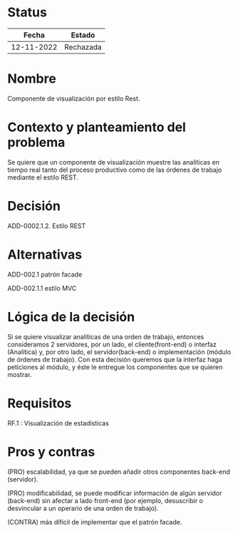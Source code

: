 # Status

| Fecha     | Estado    |
| --------- | --------- |
| 12-11-2022 | Rechazada |

# Nombre

Componente de visualización por estilo Rest.

# Contexto y planteamiento del problema

Se quiere que un componente de visualización muestre las analíticas en tiempo real tanto del proceso productivo como de las órdenes de trabajo mediante el estilo REST.

# Decisión

ADD-0002.1.2. Estilo REST

# Alternativas

ADD-002.1 patrón facade

ADD-002.1.1 estilo MVC

# Lógica de la decisión

Si se quiere visualizar analíticas de una orden de trabajo, entonces consideramos 2 servidores, por un lado, el cliente(front-end) o interfaz (Analítica) y, por otro lado, el servidor(back-end) o implementación (módulo de órdenes de trabajo). Con esta decisión queremos que la interfaz haga peticiones al módulo, y éste le entregue los componentes que se quieren mostrar.

# Requisitos

RF.1 : Visualización de estadísticas

# Pros y contras

(PRO) escalabilidad, ya que se pueden añadir otros componentes back-end (servidor).

(PRO) modificabilidad, se puede modificar información de algún servidor (back-end) sin afectar a lado front-end (por ejemplo, desuscribir o desvincular a un operario de una orden de trabajo).

(CONTRA) más díficil de implementar que el patrón facade.
